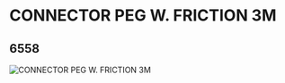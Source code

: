 # CONNECTOR PEG W. FRICTION 3M
## 6558
![CONNECTOR PEG W. FRICTION 3M](https://lc-www-live-s.legocdn.com/media/bricks/5/2/655826.jpg)